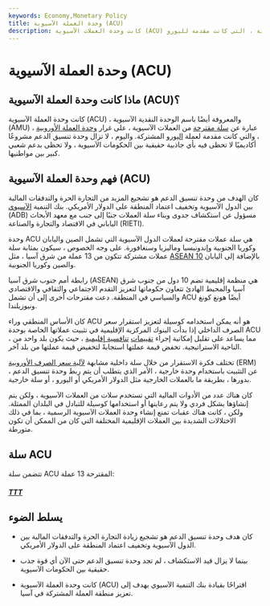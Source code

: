 ```yaml
---
keywords: Economy,Monetary Policy
title: وحدة العملة الآسيوية (ACU)
description: كانت وحدة العملات الآسيوية (ACU) عبارة عن سلة مقترحة من العملات الآسيوية ، على غرار وحدة العملة الأوروبية ، التي كانت مقدمة لليورو.
---
```


# وحدة العملة الآسيوية (ACU)
## ماذا كانت وحدة العملة الآسيوية (ACU)؟

كانت وحدة العملة الآسيوية (ACU) ، والمعروفة أيضًا باسم الوحدة النقدية الآسيوية (AMU) ، عبارة عن [سلة مقترحة](/currencybasket) من العملات الآسيوية ، على غرار [وحدة العملة الأوروبية](/european-currency-unit) ، والتي كانت مقدمة لعملة [اليورو](/euro) المشتركة. واليوم ، لا تزال وحدة تنسيق الدعم مشروعًا أكاديميًا لا تحظى فيه بأي جاذبية حقيقية بين الحكومات الآسيوية ، ولا تحظى بدعم شعبي كبير بين مواطنيها.

## فهم وحدة العملة الآسيوية (ACU)

كان الهدف من وحدة تنسيق الدعم هو تشجيع المزيد من التجارة الحرة والتدفقات المالية بين الدول الآسيوية وتخفيف اعتماد المنطقة على الدولار الأمريكي. بنك التنمية [الآسيوي](/asian-development-bank) (ADB) مسؤول عن استكشاف جدوى وبناء سلة العملات جنبًا إلى جنب مع معهد الأبحاث الياباني في الاقتصاد والتجارة والصناعة (RIETI).

وحدة ACU هي سلة عملات مقترحة لعملات الدول الآسيوية التي تشمل الصين واليابان وكوريا الجنوبية وإندونيسيا وماليزيا وسنغافورة. على وجه الخصوص ، سيكون بمثابة سلة عملات مشتركة تتكون من 13 عملة من شرق آسيا ، مثل [ASEAN 10](/asean) بالإضافة إلى اليابان والصين وكوريا الجنوبية.

رابطة أمم جنوب شرق آسيا (ASEAN) هي منظمة إقليمية تضم 10 دول من جنوب شرق آسيا والمحيط الهادئ تتعاون حكوماتها لتعزيز التقدم الاجتماعي والثقافي والاقتصادي والسياسي في المنطقة. دعت مقترحات أخرى إلى أن تشمل ACU أيضًا هونغ كونغ ونيوزيلندا.

كان الأساس المنطقي وراء ACU هو أنه يمكن استخدامه كوسيلة لتعزيز استقرار سعر الصرف الداخلي إذا بدأت البنوك المركزية الإقليمية في تثبيت عملاتها الخاصة بوحدة ACU ، مما يساعد على تقليل إمكانية إجراء [تقييمات](/competitive-devaluation) [تنافسية إقليمية](/competitive-devaluation) ، حيث يكون بلد واحد من الناحية الاستراتيجية. تخفض قيمة عملتها استجابةً لتخفيض قيمة عملتها من بلد آخر.

تختلف فكرة الاستقرار من خلال سلة داخلية مشابهة [لآلية سعر الصرف الأوروبية](/exchange-rate-mechanism) (ERM) عن التثبيت باستخدام وحدة خارجية ، الأمر الذي يتطلب أن يتم ربط وحدة تنسيق الدعم ، بدورها ، بطريقة ما بالعملات الخارجية مثل الدولار الأمريكي أو اليورو ، أو سلة خارجية.

كان هناك عدد من الأدوات المالية التي تستخدم سلات من العملات الآسيوية ، ولكن يتم إنشاؤها بشكل فردي ولا يتم رعايتها أو استخدامها كوسيلة للتبادل في البلدان الممثلة. ولكن ، كانت هناك عقبات تمنع إنشاء وحدة العملات الآسيوية الرسمية ، بما في ذلك الاختلالات الشديدة بين العملات الإقليمية المختلفة التي كان من الممكن أن تكون متورطة.

## سلة ACU

تتضمن سلة ACU المقترحة 13 عملة:

<h5> <a href=""> TTT </a> </h5>

## يسلط الضوء

- كان هدف وحدة تنسيق الدعم هو تشجيع زيادة التجارة الحرة والتدفقات المالية بين الدول الآسيوية وتخفيف اعتماد المنطقة على الدولار الأمريكي.

- بينما لا يزال قيد الاستكشاف ، لم تجد وحدة تنسيق الدعم حتى الآن أي قوة جذب حقيقية بين الحكومات الآسيوية.

- كانت وحدة العملة الآسيوية (ACU) اقتراحًا بقيادة بنك التنمية الآسيوي يهدف إلى تعزيز منطقة العملة المشتركة في آسيا.

